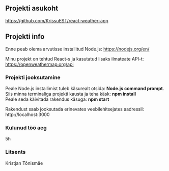 ## Projekti asukoht

https://github.com/KrissuEST/react-weather-app

## Projekti info

Enne peab olema arvutisse installitud Node.js: https://nodejs.org/en/

Minu projekt on tehtud React-s ja kasutatud lisaks ilmateate API-t: https://openweathermap.org/api

### Projekti jooksutamine

Peale Node.js installimist tuleb käsurealt otsida: **Node.js command prompt**. <br>
Siis minna terminaliga projekti kausta ja teha käsk: **npm install** <br>
Peale seda käivitada rakendus käsuga: **npm start**

Rakendust saab jooksutada erinevates veebilehitsejates aadressil: http://localhost:3000

### Kulunud töö aeg
5h

### Litsents
Kristjan Tõnismäe
